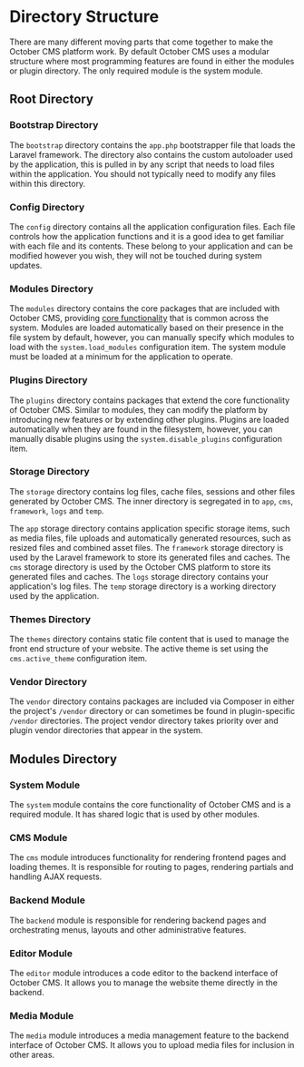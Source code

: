 # Directory Structure

There are many different moving parts that come together to make the October CMS platform work. By default October CMS uses a modular structure where most programming features are found in either the modules or plugin directory. The only required module is the system module.

## Root Directory

### Bootstrap Directory

The `bootstrap` directory contains the `app.php` bootstrapper file that loads the Laravel framework. The directory also contains the custom autoloader used by the application, this is pulled in by any script that needs to load files within the application. You should not typically need to modify any files within this directory.

### Config Directory

The `config` directory contains all the application configuration files. Each file controls how the application functions and it is a good idea to get familiar with each file and its contents. These belong to your application and can be modified however you wish, they will not be touched during system updates.

### Modules Directory

The `modules` directory contains the core packages that are included with October CMS, providing [core functionality](#modules-directory) that is common across the system. Modules are loaded automatically based on their presence in the file system by default, however, you can manually specify which modules to load with the `system.load_modules` configuration item. The system module must be loaded at a minimum for the application to operate.

### Plugins Directory

The `plugins` directory contains packages that extend the core functionality of October CMS. Similar to modules, they can modify the platform by introducing new features or by extending other plugins. Plugins are loaded automatically when they are found in the filesystem, however, you can manually disable plugins using the `system.disable_plugins` configuration item.

### Storage Directory

The `storage` directory contains log files, cache files, sessions and other files generated by October CMS. The inner directory is segregated in to `app`, `cms`, `framework`, `logs` and `temp`.

The `app` storage directory contains application specific storage items, such as media files, file uploads and automatically generated resources, such as resized files and combined asset files. The `framework` storage directory is used by the Laravel framework to store its generated files and caches. The `cms` storage directory is used by the October CMS platform to store its generated files and caches. The `logs` storage directory contains your application's log files. The `temp` storage directory is a working directory used by the application.

### Themes Directory

The `themes` directory contains static file content that is used to manage the front end structure of your website. The active theme is set using the `cms.active_theme` configuration item.

### Vendor Directory

The `vendor` directory contains packages are included via Composer in either the project's `/vendor` directory or can sometimes be found in plugin-specific `/vendor` directories. The project vendor directory takes priority over and plugin vendor directories that appear in the system.

## Modules Directory

### System Module

The `system` module contains the core functionality of October CMS and is a required module. It has shared logic that is used by other modules.

### CMS Module

The `cms` module introduces functionality for rendering frontend pages and loading themes. It is responsible for routing to pages, rendering partials and handling AJAX requests.

### Backend Module

The `backend` module is responsible for rendering backend pages and orchestrating menus, layouts and other administrative features.

### Editor Module

The `editor` module introduces a code editor to the backend interface of October CMS. It allows you to manage the website theme directly in the backend.

### Media Module

The `media` module introduces a media management feature to the backend interface of October CMS. It allows you to upload media files for inclusion in other areas.

